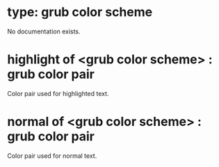 # type: grub color scheme

No documentation exists.

# highlight of &lt;grub color scheme&gt; : grub color pair

Color pair used for highlighted text.

# normal of &lt;grub color scheme&gt; : grub color pair

Color pair used for normal text.
